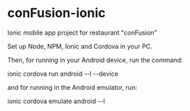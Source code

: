 # conFusion-ionic
Ionic mobile app project for restaurant "conFusion"

Set up Node, NPM, Ionic and Cordova in your PC.

Then, for running in your Android device, run the command:
 
 ionic cordova run android --l --device
 
and for running in the Android emulator, run:

  ionic cordova emulate android --l
